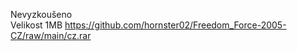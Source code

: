 Nevyzkoušeno
<br/>
Velikost 1MB https://github.com/hornster02/Freedom_Force-2005-CZ/raw/main/cz.rar
